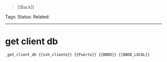> [[Back]]

Tags: 
Status: 
Related: 

___

# get client db

```sh
_get_client_db {{ssh_cliente}} {{Puerto}} {{BBDD}} {{BBDD_LOCAL}}
```



